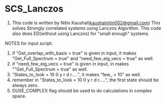 # SCS_Lanczos
1) This code is written by Nitin Kaushal(kaushalnitin002@gmail.com)
This solves Strongly correlated systems
using Lanczos Algorithm.
This code also does ED(without using Lanczos) for "small enough" systems.



NOTES for input script:

1) if "Get_overlap_with_basis = true" is given in input, it makes
"Get_Full_Spectrum = true" and "need_few_eig_vecs = true" as well.
2) if "need_few_eig_vecs = true" is given in input, in makes ""Get_Full_Spectrum = true"  as well.
3) "States_to_look = 10 0 y r d r.....", it makes "few_ = 10" as well.
4) remember in "States_to_look = 10 0 y r d r.....", the first state should be always zero.
5) DUSE_COMPLEX flag should be used to do calculations in complex space.

